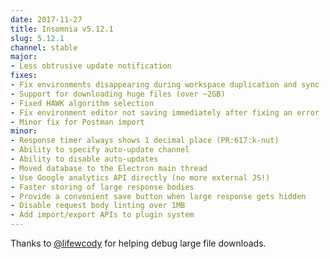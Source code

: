 ```yaml
---
date: 2017-11-27
title: Insomnia v5.12.1
slug: 5.12.1
channel: stable
major:
- Less obtrusive update notification
fixes:
- Fix environments disappearing during workspace duplication and sync
- Support for downloading huge files (over ~2GB)
- Fixed HAWK algorithm selection
- Fix environment editor not saving immediately after fixing an error
- Minor fix for Postman import
minor:
- Response timer always shows 1 decimal place (PR:617:k-nut)
- Ability to specify auto-update channel
- Ability to disable auto-updates
- Moved database to the Electron main thread
- Use Google analytics API directly (no more external JS!)
- Faster storing of large response bodies
- Provide a convenient save button when large response gets hidden
- Disable request body linting over 1MB
- Add import/export APIs to plugin system
---
```


Thanks to [@lifewcody](https://github.com/lifewcody) for helping debug large file downloads.
